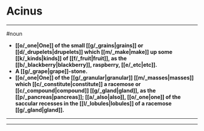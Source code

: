 # Acinus
---
#noun
- **[[o/_one|One]] of the small [[g/_grains|grains]] or [[d/_drupelets|drupelets]] which [[m/_make|make]] up some [[k/_kinds|kinds]] of [[f/_fruit|fruit]], as the [[b/_blackberry|blackberry]], raspberry, [[e/_etc|etc]].**
- **A [[g/_grape|grape]]-stone.**
- **[[o/_one|One]] of the [[g/_granular|granular]] [[m/_masses|masses]] which [[c/_constitute|constitute]] a racemose or [[c/_compound|compound]] [[g/_gland|gland]], as the [[p/_pancreas|pancreas]]; [[a/_also|also]], [[o/_one|one]] of the saccular recesses in the [[l/_lobules|lobules]] of a racemose [[g/_gland|gland]].**
---
---

